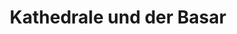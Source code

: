 ---
slug: "/grundlagen/kathedrale-und-der-basar"
title: "Kathedrale und der Basar"
category: "Grundlagen"
presentation: "https://onedrive.live.com/embed?cid=77FF6CBF13D23430&resid=77FF6CBF13D23430%21108826&authkey=ABk8aqpyACc2Mpw&em=2&wdAr=1.6"
sorting: 7
---